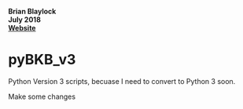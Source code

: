 __Brian Blaylock__  
__July 2018__  
__[Website](http://home.chpc.utah.edu/~u0553130/Brian_Blaylock/home.html)__

# pyBKB_v3

Python Version 3 scripts, becuase I need to convert to Python 3 soon.

Make some changes


